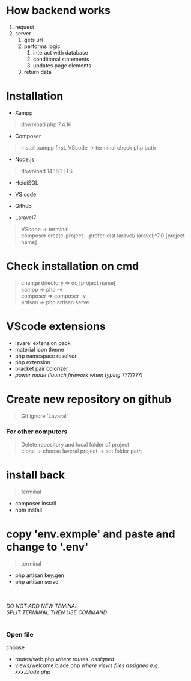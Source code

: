 # How backend works
1. request <br>
2. server <br>
   1. gets url <br>
   2. performs logic <br>
       1. interact with database <br>
       2. conditional statements <br>
       3. updates page elements <br>
   3. return data



# Installation
- Xampp
> download php 7.4.16

- Composer
> install xampp first. VScode -> terminal
    check php path

- Node.js
> download 14.16.1 LTS

- HeidiSQL

- VS code

- Github
- Laravel7
> VScode -> terminal <br>
    composer create-project --prefer-dist laravel/  laravel:^7.0 [project name]



# Check installation on cmd
> change directory => dc [project name] <br>
> xampp => php -v <br>
> composer => composer -v <br>
> artisan => php artisan serve <br>



# VScode extensions
- lavarel extension pack
- material icon theme
- php namespace resolver
- php extension
- bracket pair colorizer
- *power mode (launch firework when typing ???????)*



# Create new repository on github
> Git ignore 'Lavaral'



### For other computers
> Delete repository and local folder of project <br>
> clone -> choose laveral project -> set folder path 


# install back
> terminal <br>
* composer install <br>
* npm install

# copy 'env.exmple' and paste and change to '.env'
> terminal <br>
* php artisan key:gen <br>
* php artisan serve



<br><br>
*DO NOT ADD NEW TEMINAL* <br>
*SPLIT TERMINAL THEN USE COMMAND*
<br><br>


### Open file
choose
- routes/web.php  *where routes' assigned*
- views/welcome.blade.php *where views files assigned* *e.g. xxx.blade.php*
